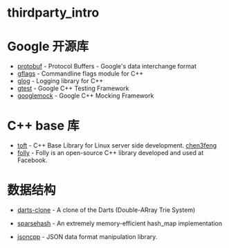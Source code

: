 thirdparty_intro
================

# Google 开源库

* [protobuf](https://code.google.com/p/protobuf/) - Protocol Buffers - Google's data interchange format 
* [gflags](https://code.google.com/p/gflags/) - Commandline flags module for C++  
* [glog](https://code.google.com/p/google-glog/) - Logging library for C++  
* [gtest](https://code.google.com/p/googletest/) - Google C++ Testing Framework 
* [googlemock](https://code.google.com/p/googlemock/) - Google C++ Mocking Framework

# C++ base 库

* [toft](https://github.com/chen3feng/toft) - C++ Base Library for Linux server side development.  [chen3feng](https://github.com/chen3feng)
* [folly](https://github.com/facebook/folly) - Folly is an open-source C++ library developed and used at Facebook.

# 数据结构

* [darts-clone](https://code.google.com/p/darts-clone/) - A clone of the Darts (Double-ARray Trie System)
* [sparsehash](https://code.google.com/p/sparsehash/?redir=1) - An extremely memory-efficient hash_map implementation

* [jsoncpp](http://jsoncpp.sourceforge.net/) - JSON data format manipulation library.
